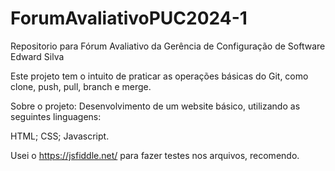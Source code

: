 # ForumAvaliativoPUC2024-1
Repositorio para Fórum Avaliativo da Gerência de Configuração de Software Edward Silva

Este projeto tem o intuito de praticar as operações básicas do Git, como clone, push, pull, branch e merge.

Sobre o projeto:
Desenvolvimento de um website básico, utilizando as seguintes linguagens:

HTML;
CSS;
Javascript.

Usei o https://jsfiddle.net/ para fazer testes nos arquivos, recomendo.
